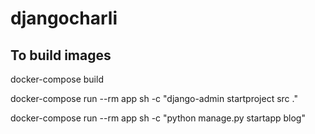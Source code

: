 # djangocharli

## To build images
docker-compose build

docker-compose run --rm app sh -c "django-admin startproject src ."

docker-compose run --rm app sh -c "python manage.py startapp blog"
